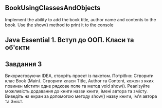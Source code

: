 ## BookUsingClassesAndObjects
Implement the ability to add the book title, author name and contents to the book. Use the show() method to print it to the console
## Java Essential 1. Вступ до ООП. Класи та об'єкти

## Завдання 3
Використовуючи IDEA, створіть проект із пакетом. Потрібно: Створити клас Book (Main). Створити класи Title, Author та Content, кожен з яких повинен містити одне рядкове поле та метод void show(). Реалізуйте можливість додавання до книги назви книги, імені автора та змісту. Виведіть на екран за допомогою методу show() назву книги, ім'я автора та Зміст.
